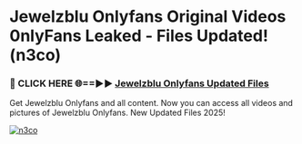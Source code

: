 # Jewelzblu Onlyfans Original Videos 0nlyFans Leaked - Files Updated! (n3co)

<h3>🔴 CLICK HERE 🌐==►► <a href="https://tinyurl.com/ehrbuxhb" rel="nofollow">Jewelzblu Onlyfans Updated Files</a></h3>

Get Jewelzblu Onlyfans and all content. Now you can access all videos and pictures of Jewelzblu Onlyfans. New Updated Files 2025!

[![n3co](https://i.imgur.com/lVYEuWS.gif)](https://tinyurl.com/ehrbuxhb)
